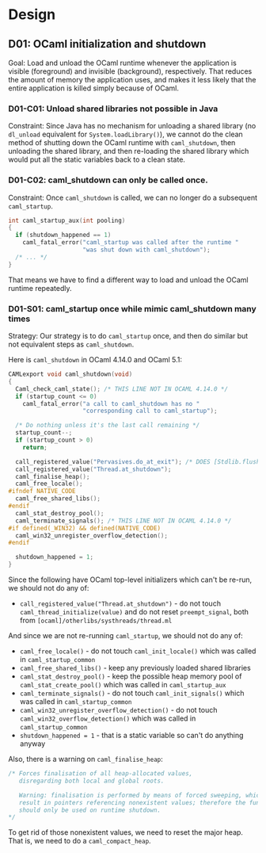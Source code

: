 # Design

## D01: OCaml initialization and shutdown

Goal: Load and unload the OCaml runtime whenever the
application is visible (foreground) and invisible (background),
respectively. That reduces the amount of memory the
application uses, and makes it less likely that the
entire application is killed simply because of OCaml.

### D01-C01: Unload shared libraries not possible in Java

Constraint: Since Java has no mechanism for unloading a shared library
(no `dl_unload` equivalent for `System.loadLibrary()`),
we cannot do the clean method of shutting down the
OCaml runtime with `caml_shutdown`, then unloading
the shared library, and then re-loading the shared
library which would put all the static variables
back to a clean state.

### D01-C02: caml_shutdown can only be called once.

Constraint: Once `caml_shutdown` is called, we can no longer
do a subsequent `caml_startup`.

```c
int caml_startup_aux(int pooling)
{
  if (shutdown_happened == 1)
    caml_fatal_error("caml_startup was called after the runtime "
                     "was shut down with caml_shutdown");
  /* ... */
}                     
```

That means we have to find a different way
to load and unload the OCaml runtime repeatedly.

### D01-S01: caml_startup once while mimic caml_shutdown many times

Strategy: Our strategy is to do `caml_startup` once, and then do
similar but not equivalent steps as `caml_shutdown`.

Here is `caml_shutdown` in OCaml 4.14.0 and OCaml 5.1:

```c
CAMLexport void caml_shutdown(void)
{
  Caml_check_caml_state(); /* THIS LINE NOT IN OCAML 4.14.0 */
  if (startup_count <= 0)
    caml_fatal_error("a call to caml_shutdown has no "
                     "corresponding call to caml_startup");

  /* Do nothing unless it's the last call remaining */
  startup_count--;
  if (startup_count > 0)
    return;

  call_registered_value("Pervasives.do_at_exit"); /* DOES [Stdlib.flush_all ()] */
  call_registered_value("Thread.at_shutdown");
  caml_finalise_heap();
  caml_free_locale();
#ifndef NATIVE_CODE
  caml_free_shared_libs();
#endif
  caml_stat_destroy_pool();
  caml_terminate_signals(); /* THIS LINE NOT IN OCAML 4.14.0 */
#if defined(_WIN32) && defined(NATIVE_CODE)
  caml_win32_unregister_overflow_detection();
#endif

  shutdown_happened = 1;
}
```

Since the following have OCaml top-level initializers which can't
be re-run, we should not do any of:

- `call_registered_value("Thread.at_shutdown")` - do not touch `caml_thread_initialize(value)` and do not reset `preempt_signal`, both from `[ocaml]/otherlibs/systhreads/thread.ml`

And since we are not re-running `caml_startup`, we should not do
any of:

- `caml_free_locale()` - do not touch `caml_init_locale()` which was called in `caml_startup_common`
- `caml_free_shared_libs()` - keep any previously loaded shared libraries
- `caml_stat_destroy_pool()` - keep the possible heap memory pool of `caml_stat_create_pool()` which was called in `caml_startup_aux`
- `caml_terminate_signals()` - do not touch `caml_init_signals()` which was called in `caml_startup_common`
- `caml_win32_unregister_overflow_detection()` - do not touch `caml_win32_overflow_detection()` which was called in `caml_startup_common`
- `shutdown_happened = 1` - that is a static variable so can't do anything anyway

Also, there is a warning on `caml_finalise_heap`:

```c
/* Forces finalisation of all heap-allocated values,
   disregarding both local and global roots.

   Warning: finalisation is performed by means of forced sweeping, which may
   result in pointers referencing nonexistent values; therefore the function
   should only be used on runtime shutdown.
*/
```

To get rid of those nonexistent values, we need to reset the
major heap. That is, we need to do a `caml_compact_heap`.
